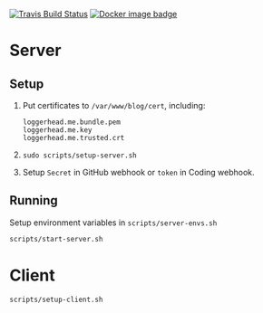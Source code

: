 [![Travis Build Status](https://travis-ci.org/loggerhead/myblog.svg?branch=master)](https://travis-ci.org/loggerhead/myblog)
[![Docker image badge](https://images.microbadger.com/badges/image/loggerhead/myblog.svg)](https://microbadger.com/images/loggerhead/myblog)

# Server
## Setup

1. Put certificates to `/var/www/blog/cert`, including:

    ```
    loggerhead.me.bundle.pem
    loggerhead.me.key
    loggerhead.me.trusted.crt
    ```

2. `sudo scripts/setup-server.sh`
3. Setup `Secret` in GitHub webhook or `token` in Coding webhook.

## Running

Setup environment variables in `scripts/server-envs.sh`

```bash
scripts/start-server.sh
```

# Client

```bash
scripts/setup-client.sh
```
